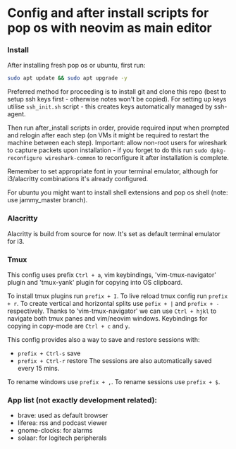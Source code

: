# Config and after install scripts for pop os with neovim as main editor

### Install

After installing fresh pop os or ubuntu, first run:

```sh
sudo apt update && sudo apt upgrade -y
```

Preferred method for proceeding is to install git and clone this repo (best to setup ssh keys first - otherwise notes won't be copied).
For setting up keys utilise `ssh_init.sh` script - this creates keys automatically managed by ssh-agent.

Then run after_install scripts in order, provide required input when prompted and relogin after each step (on VMs it might be required to restart the machine between each step).
Important: allow non-root users for wireshark to capture packets upon installation - if you forget to do this run `sudo dpkg-reconfigure wireshark-common` to reconfigure it after installation is complete.

Remember to set appropriate font in your terminal emulator, although for i3/alacritty combinations it's already configured.

For ubuntu you might want to install shell extensions and pop os shell (note: use jammy_master branch).

### Alacritty

Alacritty is build from source for now. It's set as default terminal emulator for i3.

### Tmux

This config uses prefix `Ctrl + a`, vim keybindings, 'vim-tmux-navigator' plugin and 'tmux-yank' plugin for copying into OS clipboard. 

To install tmux plugins run `prefix + I`.
To live reload tmux config run `prefix + r`.
To create vertical and horizontal splits use `pefix + |` and `prefix + -` respectively.
Thanks to 'vim-tmux-navigator' we can use `Ctrl + hjkl` to navigate both tmux panes and vim/neovim windows.
Keybindings for copying in copy-mode are `Ctrl + c` and `y`.

This config provides also a way to save and restore sessions with:
 - `prefix + Ctrl-s` save
 - `prefix + Ctrl-r` restore
The sessions are also automatically saved every 15 mins.

To rename windows use `prefix + ,`.
To rename sessions use `prefix + $`.

### App list (not exactly development related):

 - brave: used as default browser
 - liferea: rss and podcast viewer
 - gnome-clocks: for alarms
 - solaar: for logitech peripherals
